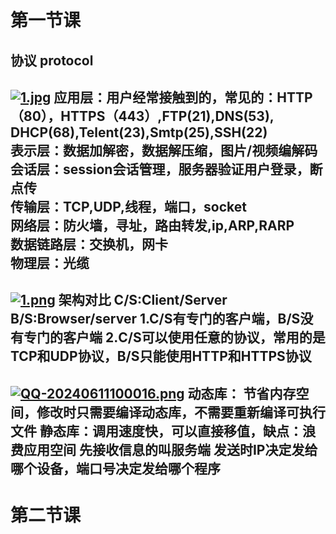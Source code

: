 # 第一节课
## 协议 protocol
[![1.jpg](https://i.postimg.cc/G35Bbhpc/1.jpg)](https://postimg.cc/XX9N8WFh)
应用层：用户经常接触到的，常见的：HTTP（80），HTTPS（443）,FTP(21),DNS(53),
DHCP(68),Telent(23),Smtp(25),SSH(22)<br>
表示层：数据加解密，数据解压缩，图片/视频编解码<br>
会话层：session会话管理，服务器验证用户登录，断点传<br>
传输层：TCP,UDP,线程，端口，socket<br>
网络层：防火墙，寻址，路由转发,ip,ARP,RARP<br>
数据链路层：交换机，网卡<br>
物理层：光缆<br>
---
[![1.png](https://i.postimg.cc/GmqwyvdW/1.png)](https://postimg.cc/ZWBMkB9H)
架构对比
**C/S:Client/Server**
**B/S:Browser/server**
1.C/S有专门的客户端，B/S没有专门的客户端
2.C/S可以使用任意的协议，常用的是TCP和UDP协议，B/S只能使用HTTP和HTTPS协议
---
[![QQ-20240611100016.png](https://i.postimg.cc/yxzr5N7h/QQ-20240611100016.png)](https://postimg.cc/XGQ8B4GX)
动态库： 节省内存空间，修改时只需要编译动态库，不需要重新编译可执行文件
静态库：调用速度快，可以直接移值，缺点：浪费应用空间
先接收信息的叫服务端
发送时IP决定发给哪个设备，端口号决定发给哪个程序
---
# 第二节课

